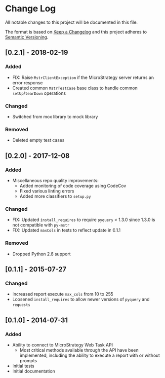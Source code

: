 # Change Log
All notable changes to this project will be documented in this file.

The format is based on [Keep a Changelog](http://keepachangelog.com/)
and this project adheres to [Semantic Versioning](http://semver.org/).

## [0.2.1] - 2018-02-19

### Added
- FIX: Raise `MstrClientException` if the MicroStrategy server returns an error response
- Created common `MstrTestCase` base class to handle common `setUp`/`tearDown` operations

### Changed
- Switched from mox library to mock library

### Removed
- Deleted empty test cases

## [0.2.0] - 2017-12-08

### Added
- Miscellaneous repo quality improvements:
  - Added monitoring of code coverage using CodeCov
  - Fixed various linting errors
  - Added more classifiers to `setup.py`

### Changed
- FIX: Updated `install_requires` to require `pyquery` < 1.3.0 since 1.3.0 is not compatible with `py-mstr`
- FIX: Updated `maxCols` in tests to reflect update in 0.1.1

### Removed
- Dropped Python 2.6 support

## [0.1.1] - 2015-07-27

### Changed
- Increased report execute `max_cols` from 10 to 255
- Loosened `install_requires` to allow newer versions of `pyquery` and `requests`

## [0.1.0] - 2014-07-31

### Added
- Ability to connect to MicroStrategy Web Task API
  - Most critical methods available through the API have been implemented, including the ability to execute a report with or without prompts
- Initial tests
- Initial documentation
